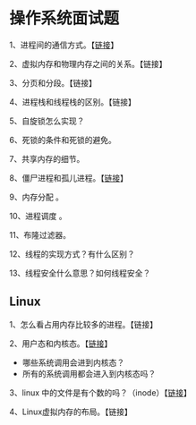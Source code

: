 # 操作系统面试题

1、进程间的通信方式。【[链接](../operating-system/operating-system-basics/inter-process-communication.md)】

2、虚拟内存和物理内存之间的关系。【链接】

3、分页和分段。【链接】

4、进程栈和线程栈的区别。【链接】

5、自旋锁怎么实现？

6、死锁的条件和死锁的避免。

7、共享内存的细节。

8、僵尸进程和孤儿进程。【[链接](../operating-system/linux-basics/linux-process.md#gu-er-jin-cheng-he-jiang-shi-jin-cheng)】

9、内存分配 。

10、进程调度 。

11、布隆过滤器。

12、线程的实现方式？有什么区别？

13、线程安全什么意思？如何线程安全？



## Linux

1、怎么看占用内存比较多的进程。【链接】

2、用户态和内核态。【[链接](../operating-system/linux-basics/user-mode-and-kernel-mode.md)】

* 哪些系统调用会进到内核态？
* 所有的系统调用都会进入到内核态吗？

3、linux 中的文件是有个数的吗？（inode）【[链接](../operating-system/linux-basics/linux-inode.md#inode-hao-jin-gu-zhang)】

4、Linux虚拟内存的布局。【链接】



